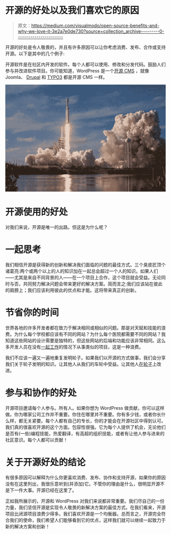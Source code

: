 # 开源的好处以及我们喜欢它的原因

> 原文：<https://medium.com/visualmodo/open-source-benefits-and-why-we-love-it-3e2a7e0de730?source=collection_archive---------0----------------------->

开源的好处是令人敬畏的，并且有许多原因可以让你考虑消费、发布、合作或支持开源。以下是其中的几个例子:

开源软件是在社区内开发的软件。每个人都可以使用、修改和分发代码。鼓励人们参与并改进软件项目。你可能知道，WordPress 是一个[开源 CMS](https://wordpress.org/) ，就像 Joomla、 [Drupal](https://www.drupal.org/) 和 [TYPO3](https://typo3.org/) 都是开源 CMS 一样。

![](img/4e32b83248b3b8ccd55db26df7619023.png)

# 开源使用的好处

对我们来说，开源是唯一的出路。但这是为什么呢？

# 一起思考

我们相信开源是获得新的创新和解决我们面临的问题的最佳方式。三个臭皮匠顶个诸葛亮:两个或两个以上的人的知识加在一起总会超过一个人的知识。如果人们——尤其是来自不同背景的人——在一个项目上合作，这个项目就会受益。无论同时与否，共同努力解决问题会带来更好的解决方案。简而言之:我们应该站在彼此的肩膀上；我们应该利用彼此的优点和才能。这将带来真正的创新。

# 节省你的时间

世界各地的许多开发者都在致力于解决相同或相似的问题。那是对天赋和技能的浪费。为什么每个学校都应该有不同的网站？为什么每个医院都需要不同的网站？我知道这些网站的设计需要是独特的，但这些网站的后端和功能应该非常相同。这么多开发人员在没有[一起工作](https://en.wikipedia.org/wiki/Open_source)的情况下从事类似的项目，这是一种浪费。

我们不应该一遍又一遍地重复发明轮子。如果我们以开源的方式做事，我们会分享我们关于轮子发明的知识。让其他人从我们的车轮中受益。让其他人[在轮子](https://visualmodo.com/blog/)上改进。

# 参与和协作的好处

开源项目邀请每个人参与。所有人。如果你想为 WordPress 做贡献，你可以这样做。你为哪家公司工作并不重要。你住在哪里并不重要。你有多少钱，或者你长什么样，都无关紧要。每个人都有自己的专长，你的才能会在开源社区中得到认可。我们真的很喜欢开源的这个方面。包容性很强。它为每个人提供了机会，无论他们是否有(一些)编程技能，热爱翻译，有高超的组织技能，或者有让他人参与进来的社区意识。每个人都可以贡献！

# 关于开源好处的结论

有很多原因可以解释为什么你更喜欢消费、发布、协作和支持开源，如果你的原因没有在这里列出，我很乐意听到(并添加)它。不管你的理由是什么，很明显开源不是下一件大事。开源已经在这里了。

正如我所展示的，开源和 WordPress 对我们来说都非常重要。我们尽自己的一份力量，我们坚信开源是实现令人敬畏的新解决方案的最佳方式。在我们看来，开源项目比闭源项目浪费少得多。我们喜欢开源是一个均衡器。总而言之，开源完全符合我们的使命，我们希望人们能够看到它的优点，这样我们就可以继续一起致力于新的解决方案和创新！